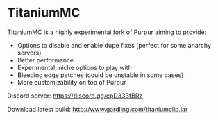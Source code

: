 # TitaniumMC
TitaniumMC is a highly experimental fork of Purpur aiming to provide:
- Options to disable and enable dupe fixes (perfect for some anarchy servers)
- Better performance
- Experimental, niche options to play with
- Bleeding edge patches (could be unstable in some cases)
- More customizability on top of Purpur

Discord server: https://discord.gg/cpD333fBRz

Download latest build: http://www.gardling.com/titaniumclip.jar
